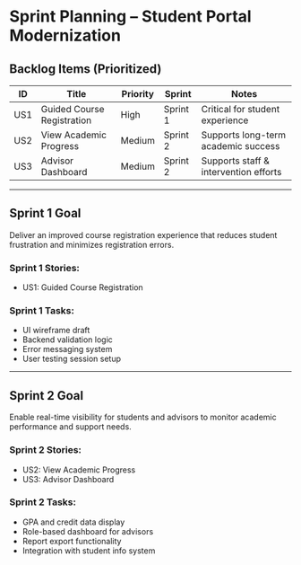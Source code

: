 # Sprint Planning – Student Portal Modernization

##  Backlog Items (Prioritized)

| ID | Title                         | Priority | Sprint | Notes                                  |
|----|-------------------------------|----------|--------|----------------------------------------|
| US1 | Guided Course Registration    | High     | Sprint 1 | Critical for student experience         |
| US2 | View Academic Progress        | Medium   | Sprint 2 | Supports long-term academic success     |
| US3 | Advisor Dashboard             | Medium   | Sprint 2 | Supports staff & intervention efforts   |

---

##  Sprint 1 Goal
Deliver an improved course registration experience that reduces student frustration and minimizes registration errors.

### Sprint 1 Stories:
- US1: Guided Course Registration

### Sprint 1 Tasks:
- UI wireframe draft
- Backend validation logic
- Error messaging system
- User testing session setup

---

##  Sprint 2 Goal
Enable real-time visibility for students and advisors to monitor academic performance and support needs.

### Sprint 2 Stories:
- US2: View Academic Progress  
- US3: Advisor Dashboard

### Sprint 2 Tasks:
- GPA and credit data display
- Role-based dashboard for advisors
- Report export functionality
- Integration with student info system
